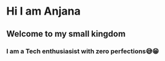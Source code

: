 # Hi I am Anjana
## Welcome to my small kingdom
### I am a Tech enthusiasist with zero perfections😅😁
